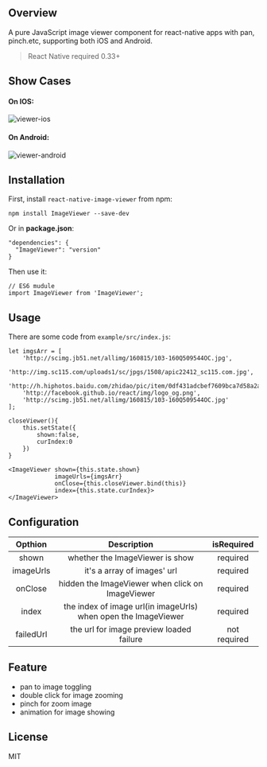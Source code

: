 ## Overview
A pure JavaScript image viewer component for react-native apps with pan, pinch.etc, supporting both iOS and Android.

>React Native required 0.33+

## Show Cases

#### On IOS:
![viewer-ios](http://i1.piimg.com/567571/fb99f550e3ed72f3.gif)

#### On Android:
![viewer-android](http://p1.bqimg.com/567571/a51bff7b99e0462b.gif)

## Installation
First, install `react-native-image-viewer` from npm:

```
npm install ImageViewer --save-dev
```

Or in **package.json**:

```
"dependencies": {
  "ImageViewer": "version"
}
```

Then use it:

```
// ES6 mudule
import ImageViewer from 'ImageViewer';
```

## Usage
There are some code from `example/src/index.js`:

```
let imgsArr = [
    'http://scimg.jb51.net/allimg/160815/103-160Q509544OC.jpg',
    'http://img.sc115.com/uploads1/sc/jpgs/1508/apic22412_sc115.com.jpg',
    'http://h.hiphotos.baidu.com/zhidao/pic/item/0df431adcbef7609bca7d58a2adda3cc7cd99e73.jpg',
    'http://facebook.github.io/react/img/logo_og.png',
    'http://scimg.jb51.net/allimg/160815/103-160Q509544OC.jpg'
];

closeViewer(){
    this.setState({
        shown:false,
        curIndex:0
    })
}

<ImageViewer shown={this.state.shown}
             imageUrls={imgsArr}
             onClose={this.closeViewer.bind(this)}
             index={this.state.curIndex}>
</ImageViewer>
```

## Configuration
|Opthion|Description|isRequired|
|:--:|:--:|:--:|
|shown|whether the ImageViewer is show|required|
|imageUrls|it's a array of images' url|required|
|onClose|hidden the ImageViewer when click on ImageViewer|required|
|index|the index of image url(in imageUrls) when open the ImageViewer|required|
|failedUrl|the url for image preview loaded failure|not required|

## Feature

* pan to image toggling 
* double click for image zooming
* pinch for zoom image
* animation for image showing

## License
MIT
